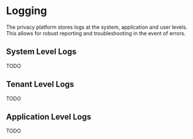 # Logging

The privacy platform stores logs at the system, application and user levels.  This allows for robust reporting and troubleshooting in the event of errors.

## System Level Logs

TODO

## Tenant Level Logs

TODO

## Application Level Logs

TODO